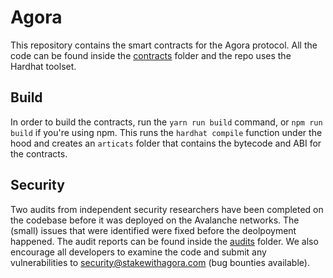 # Agora
This repository contains the smart contracts for the Agora protocol. All the code can be found inside the [contracts](/contracts) folder and the repo uses the Hardhat toolset.

## Build
In order to build the contracts, run the `yarn run build` command, or `npm run build` if you're using npm. This runs the `hardhat compile` function under the hood and creates an `articats` folder that contains the bytecode and ABI for the contracts.

## Security
Two audits from independent security researchers have been completed on the codebase before it was deployed on the Avalanche networks. The (small) issues that were identified were fixed before the deolpoyment happened. The audit reports can be found inside the [audits](/audits) folder. We also encourage all developers to examine the code and submit any vulnerabilities to security@stakewithagora.com (bug bounties available).
